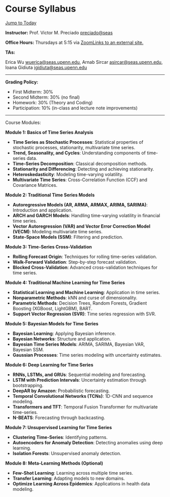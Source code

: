 # Course Syllabus

[Jump to Today](https://canvas.upenn.edu/courses/1814710/assignments/syllabus#)

**Instructor:** Prof. Victor M. Preciado <preciado@seas>

**Office Hours:** Thursdays at 5:15 via [ZoomLinks to an external site.](https://upenn.zoom.us/j/98748613136)

**TAs:**

Erica Wu <wuerica@seas.upenn.edu>,
Arnab Sircar <asircar@seas.upenn.edu>,
Ioana Gidiuta <igidiuta@seas.upenn.edu>

------

**Grading Policy:**

- First Midterm: 30%
- Second Midterm: 30% (no final)
- Homework: 30% (Theory and Coding)
- Participation: 10% (in-class and lecture note improvements)

------

Course Modules:

**Module 1: Basics of Time Series Analysis**

- **Time Series as Stochastic Processes**: Statistical properties of stochastic processes, stationarity, multivariate time series.
- **Trend, Seasonality, and Cycles**: Understanding components of time-series data.
- **Time-Series Decomposition**: Classical decomposition methods.
- **Stationarity and Differencing**: Detecting and achieving stationarity.
- **Heteroskedasticity**: Modeling time-varying volatility.
- **Multivariate Time Series**: Cross-Correlation Function (CCF) and Covariance Matrices.

**Module 2: Traditional Time Series Models**

- **Autoregressive Models (AR, ARMA, ARMAX, ARIMA, SARIMA)**: Introduction and application.
- **ARCH and GARCH Models**: Handling time-varying volatility in financial time series.
- **Vector Autoregression (VAR) and Vector Error Correction Model (VECM)**: Modeling multivariate time series.
- **State-Space Models (SSM)**: Filtering and prediction.

**Module 3: Time-Series Cross-Validation**

- **Rolling Forecast Origin**: Techniques for rolling time-series validation.
- **Walk-Forward Validation**: Step-by-step forecast validation.
- **Blocked Cross-Validation**: Advanced cross-validation techniques for time series.

**Module 4: Traditional Machine Learning for Time Series**

- **Statistical Learning and Machine Learning**: Application in time series.
- **Nonparametric Methods**: kNN and curse of dimensionality.
- **Parametric Methods**: Decision Trees, Random Forests, Gradient Boosting (XGBoost, LightGBM), BART.
- **Support Vector Regression (SVR)**: Time series regression with SVR.

**Module 5: Bayesian Models for Time Series**

- **Bayesian Learning**: Applying Bayesian inference.
- **Bayesian Networks**: Structure and application.
- **Bayesian Time Series Models**: ARIMA, SARIMA, Bayesian VAR, Bayesian SSM.
- **Gaussian Processes**: Time series modeling with uncertainty estimates.

**Module 6: Deep Learning for Time Series**

- **RNNs, LSTMs, and GRUs**: Sequential modeling and forecasting.
- **LSTM with Prediction Intervals**: Uncertainty estimation through bootstrapping.
- **DeepAR by Amazon**: Probabilistic forecasting.
- **Temporal Convolutional Networks (TCNs)**: 1D-CNN and sequence modeling.
- **Transformers and TFT**: Temporal Fusion Transformer for multivariate time-series.
- **N-BEATS**: Forecasting through backcasting.

**Module 7: Unsupervised Learning for Time Series**

- **Clustering Time-Series**: Identifying patterns.
- **Autoencoders for Anomaly Detection**: Detecting anomalies using deep learning.
- **Isolation Forests**: Unsupervised anomaly detection.

**Module 8: Meta-Learning Methods (Optional)**

- **Few-Shot Learning**: Learning across multiple time series.
- **Transfer Learning**: Adapting models to new domains.
- **Optimize Learning Across Epidemics**: Applications in health data modeling.